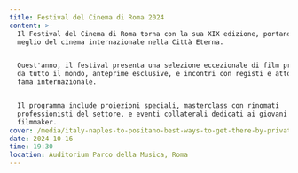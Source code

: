 ```yaml
---
title: Festival del Cinema di Roma 2024
content: >-
  Il Festival del Cinema di Roma torna con la sua XIX edizione, portando il
  meglio del cinema internazionale nella Città Eterna.


  Quest'anno, il festival presenta una selezione eccezionale di film provenienti
  da tutto il mondo, anteprime esclusive, e incontri con registi e attori di
  fama internazionale.


  Il programma include proiezioni speciali, masterclass con rinomati
  professionisti del settore, e eventi collaterali dedicati ai giovani
  filmmaker.
cover: /media/italy-naples-to-positano-best-ways-to-get-there-by-private-transfer.jpg
date: 2024-10-16
time: 19:30
location: Auditorium Parco della Musica, Roma
---
```

